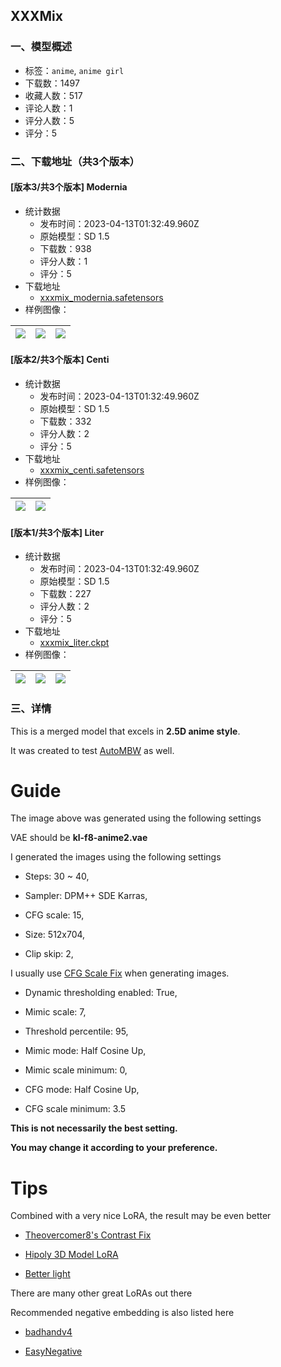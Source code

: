 ## XXXMix
### 一、模型概述

- 标签：`anime`, `anime girl`
- 下载数：1497
- 收藏人数：517
- 评论人数：1
- 评分人数：5
- 评分：5

### 二、下载地址（共3个版本）

#### [版本3/共3个版本] Modernia

- 统计数据
  - 发布时间：2023-04-13T01:32:49.960Z
  - 原始模型：SD 1.5
  - 下载数：938
  - 评分人数：1
  - 评分：5
- 下载地址
  - [xxxmix_modernia.safetensors](https://civitai.com/api/download/models/44177)
- 样例图像：

| <img src="https://image.civitai.com/xG1nkqKTMzGDvpLrqFT7WA/5b09bdd7-f65b-478c-846c-003186504e00/width=450/482197.jpeg" /> | <img src="https://image.civitai.com/xG1nkqKTMzGDvpLrqFT7WA/41865636-3f26-4af0-8645-d76536320800/width=450/482192.jpeg" /> | <img src="https://image.civitai.com/xG1nkqKTMzGDvpLrqFT7WA/591a7dae-52db-42ac-f3d0-eb6f2299ef00/width=450/482193.jpeg" /> |
| ---- | ---- | ---- |

#### [版本2/共3个版本] Centi

- 统计数据
  - 发布时间：2023-04-13T01:32:49.960Z
  - 原始模型：SD 1.5
  - 下载数：332
  - 评分人数：2
  - 评分：5
- 下载地址
  - [xxxmix_centi.safetensors](https://civitai.com/api/download/models/37447)
- 样例图像：

| <img src="https://image.civitai.com/xG1nkqKTMzGDvpLrqFT7WA/504c510b-0aa1-4f18-fd0c-37f05fbd0900/width=450/426157.jpeg" /> | <img src="https://image.civitai.com/xG1nkqKTMzGDvpLrqFT7WA/618ebec4-a3b0-42fc-bdd5-aeed3c074a00/width=450/426159.jpeg" /> |
| ---- | ---- |

#### [版本1/共3个版本] Liter

- 统计数据
  - 发布时间：2023-04-13T01:32:49.960Z
  - 原始模型：SD 1.5
  - 下载数：227
  - 评分人数：2
  - 评分：5
- 下载地址
  - [xxxmix_liter.ckpt](https://civitai.com/api/download/models/32255)
- 样例图像：

| <img src="https://image.civitai.com/xG1nkqKTMzGDvpLrqFT7WA/b1f5affd-e5bf-4dc9-2122-9ebccf25cb00/width=450/367312.jpeg" /> | <img src="https://image.civitai.com/xG1nkqKTMzGDvpLrqFT7WA/e492fbca-99e0-4626-a9b5-01c8f84c3400/width=450/367314.jpeg" /> | <img src="https://image.civitai.com/xG1nkqKTMzGDvpLrqFT7WA/878e5173-09f4-4959-0103-8984c9d9c700/width=450/367313.jpeg" /> |
| ---- | ---- | ---- |


### 三、详情
<p>This is a merged model that excels in <strong>2.5D anime style</strong>.</p><p>It was created to test <a target="_blank" rel="ugc" href="https://github.com/Xerxemi/sdweb-auto-MBW">AutoMBW</a> as well.</p><h1></h1><h1>Guide</h1><p>The image above was generated using the following settings</p><p></p><p>VAE should be <strong>kl-f8-anime2.vae</strong></p><p></p><p>I generated the images using the following settings</p><ul><li><p>Steps: 30 ~ 40,</p></li><li><p>Sampler: DPM++ SDE Karras,</p></li><li><p>CFG scale: 15,</p></li><li><p>Size: 512x704,</p></li><li><p>Clip skip: 2,</p></li></ul><p></p><p>I usually use <a target="_blank" rel="ugc" href="https://github.com/mcmonkeyprojects/sd-dynamic-thresholding">CFG Scale Fix</a> when generating images.</p><ul><li><p>Dynamic thresholding enabled: True,</p></li><li><p>Mimic scale: 7,</p></li><li><p>Threshold percentile: 95,</p></li><li><p>Mimic mode: Half Cosine Up,</p></li><li><p>Mimic scale minimum: 0,</p></li><li><p>CFG mode: Half Cosine Up,</p></li><li><p>CFG scale minimum: 3.5</p></li></ul><p></p><p><strong>This is not necessarily the best setting.</strong></p><p><strong>You may change it according to your preference.</strong></p><p></p><h1>Tips</h1><p>Combined with a very nice LoRA, the result may be even better</p><ul><li><p><a target="_blank" rel="ugc" href="https://civitai.com/models/8765/theovercomer8s-contrast-fix-sd15sd21-768">Theovercomer8's Contrast Fix</a></p></li><li><p><a target="_blank" rel="ugc" href="https://civitai.com/models/8730/hipoly-3d-model-lora">Hipoly 3D Model LoRA</a></p></li><li><p><a target="_blank" rel="ugc" href="https://civitai.com/models/33589/better-light">Better light</a></p></li></ul><p>There are many other great LoRAs out there</p><p></p><p>Recommended negative embedding is also listed here</p><ul><li><p><a rel="ugc" href="https://civitai.com/models/16993/badhandv4-animeillustdiffusion">badhandv4</a></p></li><li><p><a rel="ugc" href="https://civitai.com/models/7808/easynegative">EasyNegative</a></p></li></ul><p></p><p></p>